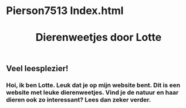 # Pierson7513 Index.html
<header>
  <h1>Dierenweetjes door Lotte</h1>
</header>
<h2>Veel leesplezier!</h2>
<h3>Hoi, ik ben Lotte. Leuk dat je op mijn website bent. Dit is een website met leuke dierenweetjes. Vind je de natuur en haar dieren ook zo interessant? Lees dan zeker verder.</h3>
